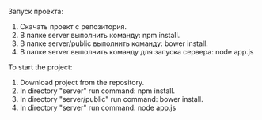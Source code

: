 Запуск проекта:
1. Скачать проект с репозитория.
2. В папке server выполнить команду: npm install.
3. В папке server/public выполнить команду: bower install.
4. В папке server выполнить команду для запуска сервера: node app.js


To start the project:
1. Download project from the repository.
2. In directory "server" run command: npm install.
3. In directory "server/public" run command: bower install.
4. In directory "server" run command: node app.js
